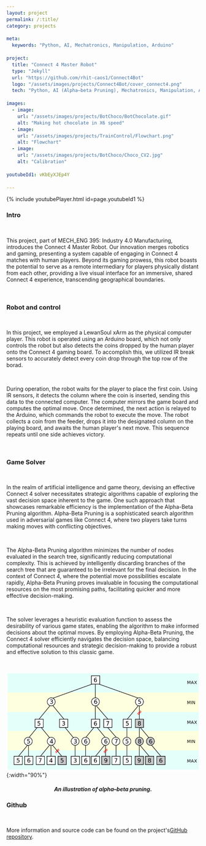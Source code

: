```yaml
---
layout: project
permalink: /:title/
category: projects

meta:
  keywords: "Python, AI, Mechatronics, Manipulation, Arduino"

project:
  title: "Connect 4 Master Robot"
  type: "Jekyll"
  url: "https://github.com/rhit-caos1/Connect4Bot"
  logo: "/assets/images/projects/Connect4Bot/cover_connect4.png"
  tech: "Python, AI (Alpha–beta Pruning), Mechatronics, Manipulation, Arduino"

images:
  - image:
    url: "/assets/images/projects/BotChoco/BotChocolate.gif"
    alt: "Making hot chocolate in X6 speed"
  - image:
    url: "/assets/images/projects/TrainControl/Flowchart.png"
    alt: "Flowchart"
  - image:
    url: "/assets/images/projects/BotChoco/Choco_CV2.jpg"
    alt: "Calibration"

youtubeId1: vKbEyXJEp4Y

---
```


{% include youtubePlayer.html id=page.youtubeId1 %}

### Intro
<br>


<p>This project, part of MECH_ENG 395: Industry 4.0 Manufacturing, introduces the Connect 4 Master Robot. Our innovation merges robotics and gaming, presenting a system capable of engaging in Connect 4 matches with human players. Beyond its gaming prowess, this robot boasts the potential to serve as a remote intermediary for players physically distant from each other, providing a live visual interface for an immersive, shared Connect 4 experience, transcending geographical boundaries.</p>
<br>

### Robot and control
<br>
<p>In this project, we employed a LewanSoul xArm as the physical computer player. This robot is operated using an Arduino board, which not only controls the robot but also detects the coins dropped by the human player onto the Connect 4 gaming board. To accomplish this, we utilized IR break sensors to accurately detect every coin drop through the top row of the borad.</p>

<br>

<p>During operation, the robot waits for the player to place the first coin. Using IR sensors, it detects the column where the coin is inserted, sending this data to the connected computer. The computer mirrors the game board and computes the optimal move. Once determined, the next action is relayed to the Arduino, which commands the robot to execute the move. The robot collects a coin from the feeder, drops it into the designated column on the playing board, and awaits the human player's next move. This sequence repeats until one side achieves victory. </p>

<br>

### Game Solver

<br>
<p>
In the realm of artificial intelligence and game theory, devising an effective Connect 4 solver necessitates strategic algorithms capable of exploring the vast decision space inherent to the game. One such approach that showcases remarkable efficiency is the implementation of the Alpha-Beta Pruning algorithm. Alpha-Beta Pruning is a sophisticated search algorithm used in adversarial games like Connect 4, where two players take turns making moves with conflicting objectives.</p>

<br>

The Alpha-Beta Pruning algorithm minimizes the number of nodes evaluated in the search tree, significantly reducing computational complexity. This is achieved by intelligently discarding branches of the search tree that are guaranteed to be irrelevant for the final decision. In the context of Connect 4, where the potential move possibilities escalate rapidly, Alpha-Beta Pruning proves invaluable in focusing the computational resources on the most promising paths, facilitating quicker and more effective decision-making.</p>

<br>

The solver leverages a heuristic evaluation function to assess the desirability of various game states, enabling the algorithm to make informed decisions about the optimal moves. By employing Alpha-Beta Pruning, the Connect 4 solver efficiently navigates the decision space, balancing computational resources and strategic decision-making to provide a robust and effective solution to this classic game.</p>
</p>
<br>

![AB_Pruning_example](/assets/images/projects/Connect4Bot/AB_pruning.png){:width="90%"}
<center><h5>An illustration of alpha–beta pruning. </h5></center>


### Github
<br>

<p>More information and source code can be found on the project's<a href="https://github.com/rhit-caos1/Connect4Robot" target="_blank"><u>GitHub repository</u></a>.<p>

<br>
<br>
<br>
